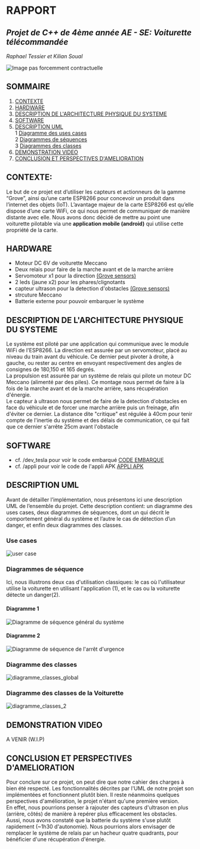 # RAPPORT
## _Projet de C++ de 4ème année AE - SE: Voiturette télécommandée_  

_Raphael Tessier et Kilian Soual_  

![Image pas forcemment contractuelle](https://i.ibb.co/GcdSxjs/20230510-180536.jpg)  

## SOMMAIRE  
   
1. [CONTEXTE](https://github.com/kiso6/projet_cpp_4AESE#description)    
2. [HARDWARE](https://github.com/kiso6/projet_cpp_4AESE#hardware)  
3. [DESCRIPTION DE L'ARCHITECTURE PHYSIQUE DU SYSTEME](https://github.com/kiso6/projet_cpp_4AESE#description-de-larchitecture-physique-du-systeme)  
4. [SOFTWARE](https://github.com/kiso6/projet_cpp_4AESE#software)       
5. [DESCRIPTION UML](https://github.com/kiso6/projet_cpp_4AESE#description-uml)    
  1 [Diagramme des uses cases](https://github.com/kiso6/projet_cpp_4AESE#use-cases)    
  2 [Diagrammes de séquences](https://github.com/kiso6/projet_cpp_4AESE#diagrammes-de-s%C3%A9quence)    
  3 [Diagrammes des classes](https://github.com/kiso6/projet_cpp_4AESE#diagramme-des-classes)   
7. [DEMONSTRATION VIDEO](https://github.com/kiso6/projet_cpp_4AESE#demonstration-video)  
8. [CONCLUSION ET PERSPECTIVES D'AMELIORATION](https://github.com/kiso6/projet_cpp_4AESE#conclusion-et-perspectives-damelioration)     
 
  
## CONTEXTE:  
Le but de ce projet est d’utiliser les capteurs et actionneurs de la gamme “Grove”, ainsi qu’une carte ESP8266 pour concevoir un produit dans l’internet des objets (IoT).
L’avantage majeur de la carte ESP8266 est qu’elle dispose d’une carte WiFi, ce qui nous permet de communiquer de manière distante avec elle.
Nous avons donc décidé de mettre au point une voiturette pilotable via une **application mobile (android)** qui utilise cette propriété de la carte. 

## HARDWARE    
  - Moteur DC 6V de voiturette Meccano  
  - Deux relais pour faire de la marche avant et de la marche arrière
  - Servomoteur x1 pour la direction [(Grove sensors)](https://www.seeedstudio.com/ "Grove Actuators/Sensors")
  - 2 leds (jaune x2) pour les phares/clignotants 
  - capteur ultrason pour la detection d'obstacles [(Grove sensors)](https://www.seeedstudio.com/ "Grove Actuators/Sensors")
  - strcuture Meccano  
  - Batterie externe pour pouvoir embarquer le système  

## DESCRIPTION DE L'ARCHITECTURE PHYSIQUE DU SYSTEME
Le système est piloté par une application qui communique avec le module WiFi de l'ESP8266. La direction est assurée par un servomoteur, placé au niveau du train avant du véhicule. Ce dernier peut pivoter à droite, à gauche, ou rester au centre en envoyant respectivement des angles de consignes de 180,150 et 165 degrés.  
La propulsion est assurée par un système de relais qui pilote un moteur DC Meccano (alimenté par des piles). Ce montage nous permet de faire à la fois de la marche avant et de la marche arrière, sans récupération d'énergie.  
Le capteur à ultrason nous permet de faire de la detection d'obstacles en face du véhicule et de forcer une marche arrière puis un freinage, afin d'éviter ce dernier. La distance dite "critique" est régulée à 40cm pour tenir compte de l'inertie du système et des délais de communication, ce qui fait que ce dernier s'arrête 25cm avant l'obstacle
  
## SOFTWARE
  - cf. /dev_tesla pour voir le code embarqué [CODE EMBARQUE](https://github.com/kiso6/projet_cpp_4AESE/tree/main/dev_tesla)
  - cf. /appli pour voir le code de l'appli APK [APPLI APK](https://github.com/kiso6/projet_cpp_4AESE/tree/main/appli)
  
## DESCRIPTION UML  
Avant de détailler l’implémentation, nous présentons ici une description UML de l’ensemble du projet. 
Cette description contient: un diagramme des uses cases, deux diagrammes de séquences, dont un qui décrit le comportement général du système et l’autre le cas de détection d’un danger, et enfin deux diagrammes des classes.  

### Use cases
![user case](https://user-images.githubusercontent.com/128903240/235663121-4138d28a-abcd-4ec0-8b22-39a8af73595d.png)  
### Diagrammes de séquence  
Ici, nous illustrons deux cas d'utilisation classiques: le cas où l'utilisateur utilise la voiturette en utilisant l'application (1), et le cas ou la voiturette détecte un danger(2).  
#### Diagramme 1  
![Diagramme de séquence général du système](https://i.ibb.co/HpJw1q8/s-quence-g-n-ral.png)  
#### Diagramme 2  
![Diagramme de séquence de l'arrêt d'urgence](https://i.ibb.co/gwf9wZx/Untitled.png)  
### Diagramme des classes
![diagramme_classes_global](https://i.ibb.co/zS6KVBg/Diagramme-Classes-1.png)
### Diagramme des classes de la Voiturette  
![diagramme_classes_2](https://i.ibb.co/7nhsNNj/Diagramme-Classes-2.png)  

## DEMONSTRATION VIDEO  
A VENIR (W.I.P)  

## CONCLUSION ET PERSPECTIVES D'AMELIORATION  
Pour conclure sur ce projet, on peut dire que notre cahier des charges à bien été respecté. Les fonctionnalités décrites par l'UML de notre projet son implémentées et fonctionnent plutôt bien. Il reste néanmoins quelques perspectives d'amélioration, le projet n'étant qu'une première version.   
En effet, nous pourrions penser à rajouter des capteurs d'ultrason en plus (arrière, côtés) de manière à repérer plus efficacement les obstacles.   
Aussi, nous avons constaté que la batterie du système s'use plutôt rapidement (~1h30 d'autonomie).  Nous pourrions alors envisager de remplacer le système de relais par un hacheur quatre quadrants, pour bénéficier d'une récupération d'énergie.

